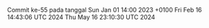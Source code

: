 Commit ke-55 pada tanggal Sun Jan 01 14:00 2023 +0100
Fri Feb 16 14:43:06 UTC 2024
Thu May 16 23:10:30 UTC 2024
